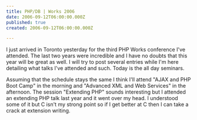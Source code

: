 ```yaml
---
title: PHP/DB | Works 2006
date: 2006-09-12T06:00:00.000Z
published: true
created: 2006-09-12T06:00:00.000Z

---
```


I just arrived in Toronto yesterday for the third PHP Works conference I've attended. The last two years were incredible and I have no doubts that this year will be great as well. I will try to post several entries while I'm here detailing what talks I've attended and such. Today is the all day seminars.

Assuming that the schedule stays the same I think I'll attend "AJAX and PHP Boot Camp" in the morning and "Advanced XML and Web Services" in the afternoon. The session "Extending PHP" sounds interesting but I attended an extending PHP talk last year and it went over my head. I understood some of it but C isn't my strong point so if I get better at C then I can take a crack at extension writing.

